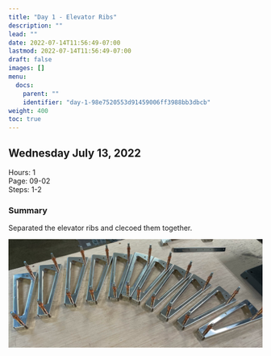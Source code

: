 ```yaml
---
title: "Day 1 - Elevator Ribs"
description: ""
lead: ""
date: 2022-07-14T11:56:49-07:00
lastmod: 2022-07-14T11:56:49-07:00
draft: false
images: []
menu:
  docs:
    parent: ""
    identifier: "day-1-98e7520553d91459006ff3988bb3dbcb"
weight: 400
toc: true
---
```

## Wednesday July 13, 2022
Hours: 1<br>
Page: 09-02<br>
Steps: 1-2

### Summary
Separated the elevator ribs and clecoed them together.

![](2022-07-13.JPEG)